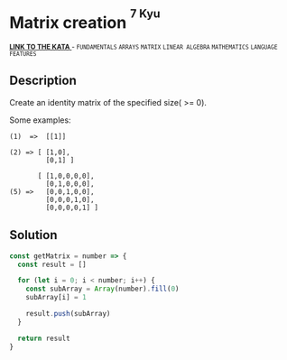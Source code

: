 <h1>Matrix creation <sup><sup>7 Kyu</sup></sup></h1>

<sup>
  <a href="https://www.codewars.com/kata/5a34da5dee1aae516d00004a">
    <strong>LINK TO THE KATA</strong>
  </a> - <code>FUNDAMENTALS</code> <code>ARRAYS</code> <code>MATRIX</code> <code>LINEAR ALGEBRA</code> <code>MATHEMATICS</code> <code>LANGUAGE FEATURES</code>

</sup>

## Description

Create an identity matrix of the specified size( >= 0).

Some examples:

```
(1)  =>  [[1]]

(2) => [ [1,0],
         [0,1] ]

       [ [1,0,0,0,0],
         [0,1,0,0,0],
(5) =>   [0,0,1,0,0],
         [0,0,0,1,0],
         [0,0,0,0,1] ]
```

## Solution

```javascript
const getMatrix = number => {
  const result = []

  for (let i = 0; i < number; i++) {
    const subArray = Array(number).fill(0)
    subArray[i] = 1

    result.push(subArray)
  }

  return result
}
```
